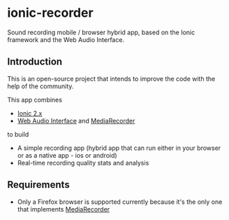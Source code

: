 # ionic-recorder
Sound recording mobile / browser hybrid app, based on the Ionic framework and the Web Audio Interface.

## Introduction

This is an open-source project that intends to improve the code with the help of the community.

This app combines
* [Ionic 2.x](http://ionicframework.com/docs/v2/)
* [Web Audio Interface](https://developer.mozilla.org/en-US/docs/Web/API/Web_Audio_API) and 
  [MediaRecorder](https://developer.mozilla.org/en-US/docs/Web/API/MediaRecorder_API)

to build
* A simple recording app (hybrid app that can run either in your browser or as a native app - ios or android)
* Real-time recording quality stats and analysis


## Requirements
* Only a Firefox browser is supported currently because it's the only one that implements 
  [MediaRecorder](https://developer.mozilla.org/en-US/docs/Web/API/MediaRecorder_API)

